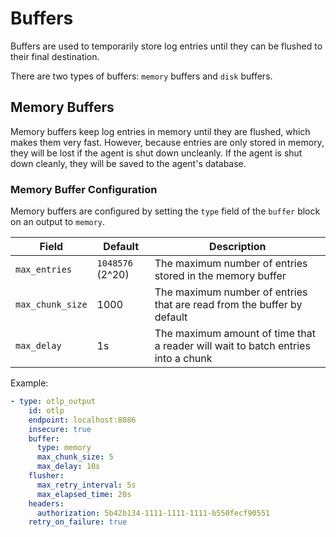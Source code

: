 # Buffers

Buffers are used to temporarily store log entries until they can be flushed to their final destination.

There are two types of buffers: `memory` buffers and `disk` buffers.

## Memory Buffers

Memory buffers keep log entries in memory until they are flushed, which makes them very fast. However, because
entries are only stored in memory, they will be lost if the agent is shut down uncleanly. If the agent is shut down
cleanly, they will be saved to the agent's database.

### Memory Buffer Configuration

Memory buffers are configured by setting the `type` field of the `buffer` block on an output to `memory`. 

| Field            | Default          | Description                                                                      |
|------------------| ---              | ---                                                                              |
| `max_entries`    | `1048576` (2^20) | The maximum number of entries stored in the memory buffer                        |
| `max_chunk_size` | 1000             | The maximum number of entries that are read from the buffer by default           |
| `max_delay`      | 1s               | The maximum amount of time that a reader will wait to batch entries into a chunk |

Example:
```yaml
- type: otlp_output
    id: otlp
    endpoint: localhost:8086
    insecure: true
    buffer:
      type: memory
      max_chunk_size: 5
      max_delay: 10s
    flusher:
      max_retry_interval: 5s
      max_elapsed_time: 20s
    headers:
      authorization: 5b42b134-1111-1111-1111-b550fecf90551
    retry_on_failure: true
```



